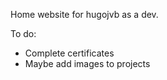 Home website for hugojvb as a dev.

To do:
  - Complete certificates
  - Maybe add images to projects
